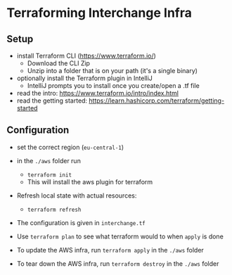 # Terraforming Interchange Infra
## Setup
* install Terraform CLI (https://www.terraform.io/)
    * Download the CLI Zip
    * Unzip into a folder that is on your path (it's a single binary)
* optionally install the Terraform plugin in IntelliJ
    * IntelliJ prompts you to install once you create/open a .tf file
* read the intro: https://www.terraform.io/intro/index.html
* read the getting started: https://learn.hashicorp.com/terraform/getting-started

## Configuration
* set the correct region (`eu-central-1`)
* in the `./aws` folder run
    * `terraform init`
    * This will install the aws plugin for terraform
* Refresh local state with actual resources:
    * `terraform refresh`
    
* The configuration is given in `interchange.tf`
* Use `terraform plan` to see what terraform would to when `apply` is done
* To update the AWS infra, run `terraform apply` in the `./aws` folder
* To tear down the AWS infra, run `terraform destroy` in the `./aws` folder